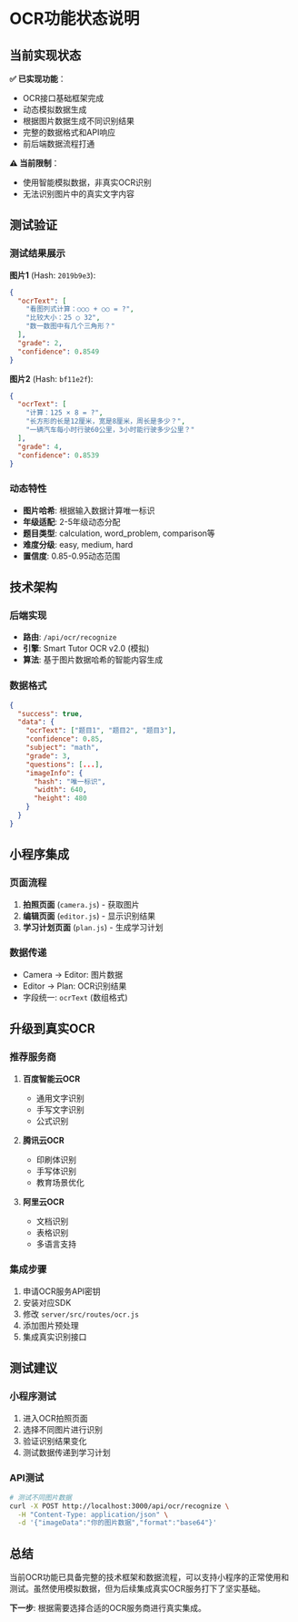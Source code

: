 # OCR功能状态说明

## 当前实现状态

**✅ 已实现功能**：
- OCR接口基础框架完成
- 动态模拟数据生成
- 根据图片数据生成不同识别结果
- 完整的数据格式和API响应
- 前后端数据流程打通

**⚠️ 当前限制**：
- 使用智能模拟数据，非真实OCR识别
- 无法识别图片中的真实文字内容

## 测试验证

### 测试结果展示

**图片1** (Hash: `2019b9e3`):
```json
{
  "ocrText": [
    "看图列式计算：○○○ + ○○ = ?",
    "比较大小：25 ○ 32", 
    "数一数图中有几个三角形？"
  ],
  "grade": 2,
  "confidence": 0.8549
}
```

**图片2** (Hash: `bf11e2f`):
```json
{
  "ocrText": [
    "计算：125 × 8 = ?",
    "长方形的长是12厘米，宽是8厘米，周长是多少？",
    "一辆汽车每小时行驶60公里，3小时能行驶多少公里？"
  ],
  "grade": 4,
  "confidence": 0.8539
}
```

### 动态特性

- **图片哈希**: 根据输入数据计算唯一标识
- **年级适配**: 2-5年级动态分配
- **题目类型**: calculation, word_problem, comparison等
- **难度分级**: easy, medium, hard
- **置信度**: 0.85-0.95动态范围

## 技术架构

### 后端实现
- **路由**: `/api/ocr/recognize`
- **引擎**: Smart Tutor OCR v2.0 (模拟)
- **算法**: 基于图片数据哈希的智能内容生成

### 数据格式
```json
{
  "success": true,
  "data": {
    "ocrText": ["题目1", "题目2", "题目3"],
    "confidence": 0.85,
    "subject": "math",
    "grade": 3,
    "questions": [...],
    "imageInfo": {
      "hash": "唯一标识",
      "width": 640,
      "height": 480
    }
  }
}
```

## 小程序集成

### 页面流程
1. **拍照页面** (`camera.js`) - 获取图片
2. **编辑页面** (`editor.js`) - 显示识别结果
3. **学习计划页面** (`plan.js`) - 生成学习计划

### 数据传递
- Camera → Editor: 图片数据
- Editor → Plan: OCR识别结果
- 字段统一: `ocrText` (数组格式)

## 升级到真实OCR

### 推荐服务商
1. **百度智能云OCR**
   - 通用文字识别
   - 手写文字识别
   - 公式识别

2. **腾讯云OCR**
   - 印刷体识别
   - 手写体识别
   - 教育场景优化

3. **阿里云OCR**
   - 文档识别
   - 表格识别
   - 多语言支持

### 集成步骤
1. 申请OCR服务API密钥
2. 安装对应SDK
3. 修改 `server/src/routes/ocr.js`
4. 添加图片预处理
5. 集成真实识别接口

## 测试建议

### 小程序测试
1. 进入OCR拍照页面
2. 选择不同图片进行识别
3. 验证识别结果变化
4. 测试数据传递到学习计划

### API测试
```bash
# 测试不同图片数据
curl -X POST http://localhost:3000/api/ocr/recognize \
  -H "Content-Type: application/json" \
  -d '{"imageData":"你的图片数据","format":"base64"}'
```

## 总结

当前OCR功能已具备完整的技术框架和数据流程，可以支持小程序的正常使用和测试。虽然使用模拟数据，但为后续集成真实OCR服务打下了坚实基础。

**下一步**: 根据需要选择合适的OCR服务商进行真实集成。 